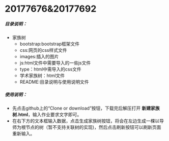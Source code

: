 # 20177676&20177692

##### 目录说明：

- 家族树
  - bootstrap:bootstrap框架文件
  - css:网页的css样式文件
  - images:插入的图片
  - js:html文件中需要导入的一些js文件
  - type：html中需导入的css文件
  - 学术家族树：html文件  
  - README:目录说明与使用说明文件

##### 使用说明：

- 先点击github上的“Clone or download”按钮，下载完后解压打开 **新建家族树.html**，输入作业要求文字即可。
- 在右下方的文本框输入数据，点击生成家族树按钮，将会在左边生成一棵以导师为根节点的树（暂不支持关联树的实现)，然后点击刷新按钮可以刷新页面重新输入。